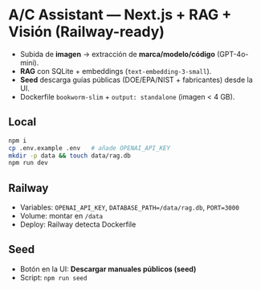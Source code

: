 # A/C Assistant — Next.js + RAG + Visión (Railway-ready)

- Subida de **imagen** → extracción de **marca/modelo/código** (GPT-4o-mini).
- **RAG** con SQLite + embeddings (`text-embedding-3-small`).
- **Seed** descarga guías públicas (DOE/EPA/NIST + fabricantes) desde la UI.
- Dockerfile `bookworm-slim` + `output: standalone` (imagen < 4 GB).

## Local
```bash
npm i
cp .env.example .env   # añade OPENAI_API_KEY
mkdir -p data && touch data/rag.db
npm run dev
```

## Railway
- Variables: `OPENAI_API_KEY`, `DATABASE_PATH=/data/rag.db`, `PORT=3000`
- Volume: montar en `/data`
- Deploy: Railway detecta Dockerfile

## Seed
- Botón en la UI: **Descargar manuales públicos (seed)**
- Script: `npm run seed`
